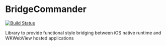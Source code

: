 # BridgeCommander
[![Build Status](https://travis-ci.org/tmarkovski/BridgeCommander.svg?branch=master)](https://travis-ci.org/tmarkovski/BridgeCommander)

Library to provide functional style bridging between iOS native runtime and WKWebView hosted applications

